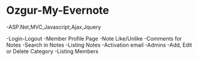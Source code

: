 # Ozgur-My-Evernote

-ASP.Net,MVC,Javascript,Ajax,Jquery

-Login-Logout
-Member Profile Page
-Note Like/Unlike
-Comments for Notes
-Search in Notes
-Listing Notes
-Activation email
-Admins
-Add, Edit or Delete Category
-Listing Members
